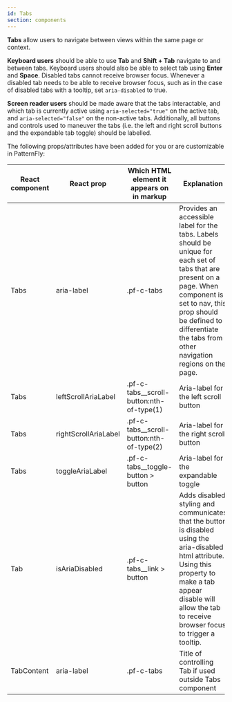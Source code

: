 ```yaml
---
id: Tabs
section: components
---
```


**Tabs** allow users to navigate between views within the same page or context.

**Keyboard users** should be able to use **Tab** and **Shift + Tab** navigate to and between tabs.
Keyboard users should also be able to select tab using **Enter** and **Space**. Disabled tabs cannot receive
browser focus. Whenever a disabled tab needs to be able to receive browser focus, such as in the case of
disabled tabs with a tooltip, set `aria-disabled` to true.

**Screen reader users** should be made aware that the tabs interactable, and which tab is currently active using
`aria-selected="true"` on the active tab, and `aria-selected="false"` on the non-active tabs. Additionally, all buttons
and controls used to maneuver the tabs (i.e. the left and right scroll buttons and the expandable tab toggle) should
be labelled.

The following props/attributes have been added for you or are customizable in PatternFly:

| React component | React prop           | Which HTML element it appears on in markup | Explanation                                                                                                                                                                                                                                        | 
|-----------------|----------------------|--------------------------------------------|----------------------------------------------------------------------------------------------------------------------------------------------------------------------------------------------------------------------------------------------------|
| Tabs            | aria-label           | .pf-c-tabs                                 | Provides an accessible label for the tabs. Labels should be unique for each set of tabs that are present on a page. When component is set to nav, this prop should be defined to differentiate the tabs from other navigation regions on the page. |
| Tabs            | leftScrollAriaLabel  | .pf-c-tabs__scroll-button:nth-of-type(1)   | Aria-label for the left scroll button                                                                                                                                                                                                              |
| Tabs            | rightScrollAriaLabel | .pf-c-tabs__scroll-button:nth-of-type(2)   | Aria-label for the right scroll button                                                                                                                                                                                                             |
| Tabs            | toggleAriaLabel      | .pf-c-tabs__toggle-button > button         | Aria-label for the expandable toggle                                                                                                                                                                                                               |
| Tab             | isAriaDisabled       | .pf-c-tabs__link > button                  | Adds disabled styling and communicates that the button is disabled using the aria-disabled html attribute. Using this property to make a tab appear disable will allow the tab to receive browser focus to trigger a tooltip.                      |
| TabContent      | aria-label           | .pf-c-tabs                                 | Title of controlling Tab if used outside Tabs component                                                                                                                                                                                            |
